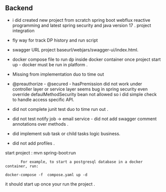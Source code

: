 ## Backend
* i did created new project from scratch spring boot webflux reactive programming and latest spring security and java version 17 .
project integration
* fly way for track DP history and run script

* swagger  URL project baseurl/webjars/swagger-ui/index.html.

* docker compose file to run dp inside docker container once project start up - docker must be run in platform .

* Missing from implementation duo to time out

* @preauthorize - @secured - hasPremission did not work under controller layer or service layer seems bug in spring security even override defaulMethodSecurity bean not allowed  so i did simple check to handle access specific API.

* did not complete junit test duo to time run out .

* did not test notify job -> email service -  did not add swagger comment annotations over methods .

* did implement sub task or child tasks logic business.

* did not add profiles .

start project : mvn spring-boot:run

           For example, to start a postgresql database in a docker container, run:

    docker-compose -f  compose.yaml up -d

it should start up once your run the project . 

